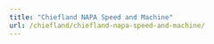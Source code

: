 ```yaml
---
title: "Chiefland NAPA Speed and Machine"
url: /chiefland/chiefland-napa-speed-and-machine/
---
```

